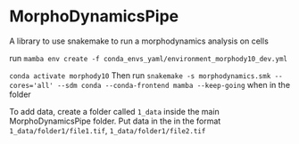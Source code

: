 # MorphoDynamicsPipe
A library to use snakemake to run a morphodynamics analysis on cells

run `mamba env create -f conda_envs_yaml/environment_morphody10_dev.yml`

`conda activate morphody10`
Then run `snakemake -s morphodynamics.smk --cores='all' --sdm conda --conda-frontend mamba --keep-going` 
when in the folder


To add data, create a folder called `1_data` inside the main MorphoDynamicsPipe folder. 
Put data in the in the format `1_data/folder1/file1.tif`, `1_data/folder1/file2.tif`